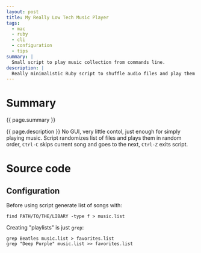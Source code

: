 ```yaml
---
layout: post
title: My Really Low Tech Music Player 
tags:
  - mac
  - ruby
  - cli 
  - configuration
  - tips
summary: |
  Small script to play music collection from commands line.
description: |
  Really minimalistic Ruby script to shuffle audio files and play them randomly form disk
---
```


Summary
==========


{{ page.summary }} 


{{ page.description }} No GUI, very little contol, just enough for simply playing music. Script randomizes list of files and plays them in random order, `Ctrl-C` skips current song and goes to the next, `Ctrl-Z` exits script.

Source code
=============

<script src="https://gist.github.com/4115472.js?file=play.rb"></script>

Configuration
--------------

Before using script generate list of songs with:

    find PATH/TO/THE/LIBARY -type f > music.list
  
Creating "playlists" is just `grep`:


    grep Beatles music.list > favorites.list
    grep "Deep Purple" music.list >> favorites.list

